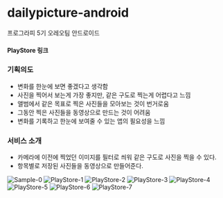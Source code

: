 # dailypicture-android
프로그라피 5기 오레오팀 안드로이드


#### PlayStore 링크



### 기획의도
* 변화를 한눈에 보면 좋겠다고 생각함
* 사진을 찍어서 보는게 가장 좋지만, 같은 구도로 찍는게 어렵다고 느낌
* 앨범에서 같은 목표로 찍은 사진들을 모아보는 것이 번거로움
* 그동안 찍은 사진들을 동영상으로 만드는 것이 어려움
* 변화를 기록하고 한눈에 보여줄 수 있는 앱의 필요성을 느낌


### 서비스 소개
* 카메라에 이전에 찍었던 이미지를 필터로 씌워 같은 구도로 사진을 찍을 수 있다.
* 항목별로 저장된 사진들을 동영상으로 만들어준다.

![Sample-0](https://user-images.githubusercontent.com/47092708/74405393-4e965480-4e70-11ea-88d1-f3f4e1ee7e57.png)
![PlayStore-1](https://user-images.githubusercontent.com/47092708/74405394-4f2eeb00-4e70-11ea-8207-8825b88a7871.png)
![PlayStore-2](https://user-images.githubusercontent.com/47092708/74405397-4fc78180-4e70-11ea-9578-861e34bd42f1.png)
![PlayStore-3](https://user-images.githubusercontent.com/47092708/74405399-50601800-4e70-11ea-882c-eb5a1f0172b6.png)
![PlayStore-4](https://user-images.githubusercontent.com/47092708/74405400-50f8ae80-4e70-11ea-8c74-f0f2bae5d677.png)
![PlayStore-5](https://user-images.githubusercontent.com/47092708/74405401-51914500-4e70-11ea-9737-c215019f366f.png)
![PlayStore-6](https://user-images.githubusercontent.com/47092708/74405384-4ccc9100-4e70-11ea-8092-e094e19fe9b9.png)
![PlayStore-7](https://user-images.githubusercontent.com/47092708/74405390-4dfdbe00-4e70-11ea-8619-d7f9cf5e5694.png)
